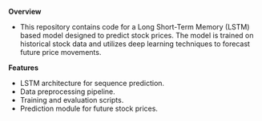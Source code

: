 **Overview**
- This repository contains code for a Long Short-Term Memory (LSTM) based model designed to predict stock prices. The model is trained on historical stock data and utilizes deep learning techniques to forecast future price movements.

**Features**
- LSTM architecture for sequence prediction.
- Data preprocessing pipeline.
- Training and evaluation scripts.
- Prediction module for future stock prices.
